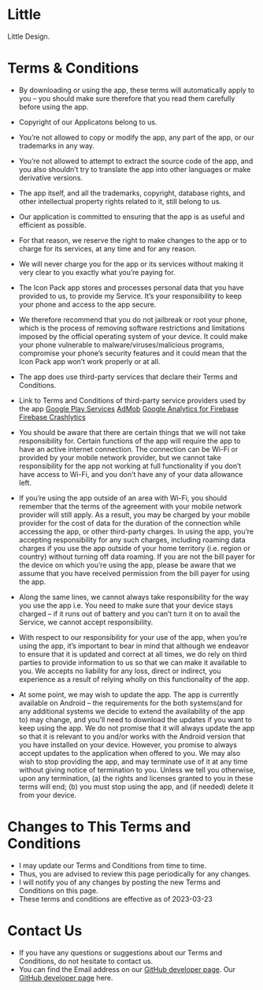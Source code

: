 # Little
Little Design.

# Terms & Conditions

- By downloading or using the app, these terms will automatically apply to you – you should make sure therefore that you read them carefully before using the app. 
- Copyright of our Applicatons belong to us.  
- You’re not allowed to copy or modify the app, any part of the app, or our trademarks in any way. 
- You’re not allowed to attempt to extract the source code of the app, and you also shouldn’t try to translate the app into other languages or make derivative versions. 
- The app itself, and all the trademarks, copyright, database rights, and other intellectual property rights related to it, still belong to us.
- Our application is committed to ensuring that the app is as useful and efficient as possible. 
- For that reason, we reserve the right to make changes to the app or to charge for its services, at any time and for any reason. 
- We will never charge you for the app or its services without making it very clear to you exactly what you’re paying for.
- The Icon Pack app stores and processes personal data that you have provided to us, to provide my Service. It’s your responsibility to keep your phone and access to the app secure. 
- We therefore recommend that you do not jailbreak or root your phone, which is the process of removing software restrictions and limitations imposed by the official operating system of your device. It could make your phone vulnerable to malware/viruses/malicious programs, compromise your phone’s security features and it could mean that the Icon Pack app won’t work properly or at all.
- The app does use third-party services that declare their Terms and Conditions.
- Link to Terms and Conditions of third-party service providers used by the app
[Google Play Services](https://policies.google.com/terms)
[AdMob](https://developers.google.com/admob/terms)
[Google Analytics for Firebase](https://firebase.google.com/terms/analytics)
[Firebase Crashlytics](https://firebase.google.com/terms/crashlytics)

- You should be aware that there are certain things that we will not take responsibility for. Certain functions of the app will require the app to have an active internet connection. The connection can be Wi-Fi or provided by your mobile network provider, but we cannot take responsibility for the app not working at full functionality if you don’t have access to Wi-Fi, and you don’t have any of your data allowance left.
- If you’re using the app outside of an area with Wi-Fi, you should remember that the terms of the agreement with your mobile network provider will still apply. As a result, you may be charged by your mobile provider for the cost of data for the duration of the connection while accessing the app, or other third-party charges. In using the app, you’re accepting responsibility for any such charges, including roaming data charges if you use the app outside of your home territory (i.e. region or country) without turning off data roaming. If you are not the bill payer for the device on which you’re using the app, please be aware that we assume that you have received permission from the bill payer for using the app.
- Along the same lines, we cannot always take responsibility for the way you use the app i.e. You need to make sure that your device stays charged – if it runs out of battery and you can’t turn it on to avail the Service, we cannot accept responsibility.
- With respect to our responsibility for your use of the app, when you’re using the app, it’s important to bear in mind that although we endeavor to ensure that it is updated and correct at all times, we do rely on third parties to provide information to us so that we can make it available to you. We accepts no liability for any loss, direct or indirect, you experience as a result of relying wholly on this functionality of the app.
- At some point, we may wish to update the app. The app is currently available on Android – the requirements for the both systems(and for any additional systems we decide to extend the availability of the app to) may change, and you’ll need to download the updates if you want to keep using the app. We do not promise that it will always update the app so that it is relevant to you and/or works with the Android version that you have installed on your device. However, you promise to always accept updates to the application when offered to you. We may also wish to stop providing the app, and may terminate use of it at any time without giving notice of termination to you. Unless we tell you otherwise, upon any termination, (a) the rights and licenses granted to you in these terms will end; (b) you must stop using the app, and (if needed) delete it from your device.



# Changes to This Terms and Conditions
- I may update our Terms and Conditions from time to time. 
- Thus, you are advised to review this page periodically for any changes. 
- I will notify you of any changes by posting the new Terms and Conditions on this page.
- These terms and conditions are effective as of 2023-03-23



# Contact Us
- If you have any questions or suggestions about our Terms and Conditions, do not hesitate to contact us.
- You can find the Email address on our [GitHub developer page](https://github.com/a-Little-Design). Our [GitHub developer page](https://github.com/a-Little-Design/stone-plus-iconpack) here.









